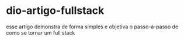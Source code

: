 # dio-artigo-fullstack
esse artigo demonstra de forma simples e objetiva o passo-a-passo de como se tornar um full stack
